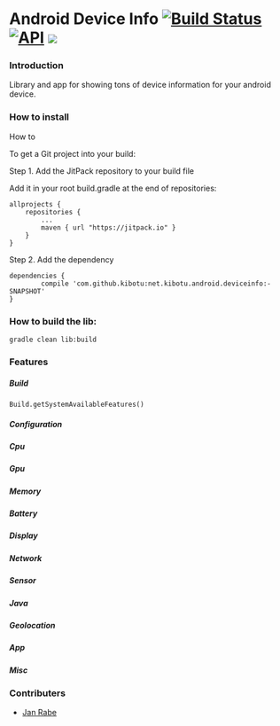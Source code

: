 Android Device Info [![Build Status](https://travis-ci.org/kibotu/net.kibotu.android.deviceinfo.svg?branch=develop)](https://travis-ci.org/kibotu/net.kibotu.android.deviceinfo) [![API](https://img.shields.io/badge/API-15%2B-brightgreen.svg?style=flat)](https://android-arsenal.com/api?level=15) [![](https://jitpack.io/v/kibotu/net.kibotu.android.deviceinfo.svg)](https://jitpack.io/#kibotu/net.kibotu.android.deviceinfo)
=====================================================================================================================================================================================================================================================================================================================================================================================================================================

### Introduction

Library and app for showing tons of device information for your android device.

### How to install

How to

To get a Git project into your build:

Step 1. Add the JitPack repository to your build file

Add it in your root build.gradle at the end of repositories:

	allprojects {
		repositories {
			...
			maven { url "https://jitpack.io" }
		}
	}

Step 2. Add the dependency

	dependencies {
	        compile 'com.github.kibotu:net.kibotu.android.deviceinfo:-SNAPSHOT'
	}

### How to build the lib:

    gradle clean lib:build

### Features

##### Build

    Build.getSystemAvailableFeatures()

##### Configuration
##### Cpu
##### Gpu
##### Memory
##### Battery
##### Display
##### Network
##### Sensor
##### Java
##### Geolocation
##### App
##### Misc


    
    
    

###  Contributers

* [Jan Rabe](mailto:janrabe@kibotu.net)
